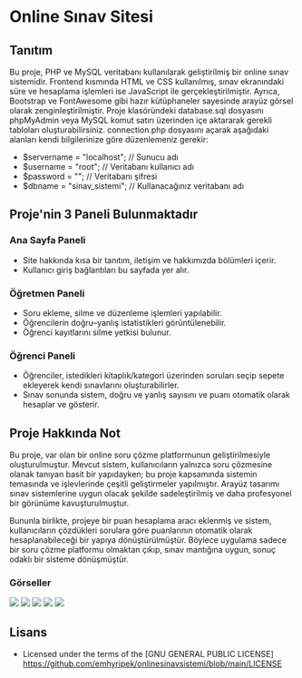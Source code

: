 # Online Sınav Sitesi

## Tanıtım
Bu proje, PHP ve MySQL veritabanı kullanılarak geliştirilmiş bir online sınav sistemidir.
Frontend kısmında HTML ve CSS kullanılmış, sınav ekranındaki süre ve hesaplama işlemleri ise JavaScript ile gerçekleştirilmiştir.
Ayrıca, Bootstrap ve FontAwesome gibi hazır kütüphaneler sayesinde arayüz görsel olarak zenginleştirilmiştir.
Proje klasöründeki database.sql dosyasını phpMyAdmin veya MySQL komut satırı üzerinden içe aktararak gerekli tabloları oluşturabilirsiniz.
connection.php dosyasını açarak aşağıdaki alanları kendi bilgilerinize göre düzenlemeniz gerekir:

- $servername = "localhost";       // Sunucu adı
- $username = "root";              // Veritabanı kullanıcı adı
- $password = "";                  // Veritabanı şifresi
- $dbname = "sinav_sistemi";       // Kullanacağınız veritabanı adı



## Proje'nin 3 Paneli Bulunmaktadır

### Ana Sayfa Paneli
- Site hakkında kısa bir tanıtım, iletişim ve hakkımızda bölümleri içerir.
- Kullanıcı giriş bağlantıları bu sayfada yer alır.

### Öğretmen Paneli
- Soru ekleme, silme ve düzenleme işlemleri yapılabilir.
- Öğrencilerin doğru–yanlış istatistikleri görüntülenebilir.
- Öğrenci kayıtlarını silme yetkisi bulunur.

### Öğrenci Paneli
- Öğrenciler, istedikleri kitaplık/kategori üzerinden soruları seçip sepete ekleyerek kendi sınavlarını oluşturabilirler.
- Sınav sonunda sistem, doğru ve yanlış sayısını ve puanı otomatik olarak hesaplar ve gösterir.


## Proje Hakkında Not
Bu proje, var olan bir online soru çözme platformunun geliştirilmesiyle oluşturulmuştur.
Mevcut sistem, kullanıcıların yalnızca soru çözmesine olanak tanıyan basit bir 
yapıdayken; bu proje kapsamında sistemin temasında ve işlevlerinde çeşitli 
geliştirmeler yapılmıştır. Arayüz tasarımı sınav sistemlerine uygun olacak şekilde
sadeleştirilmiş ve daha profesyonel bir görünüme kavuşturulmuştur.

Bununla birlikte, projeye bir puan hesaplama aracı eklenmiş ve sistem, kullanıcıların 
çözdükleri sorulara göre puanlarının otomatik olarak hesaplanabileceği bir yapıya 
dönüştürülmüştür. Böylece uygulama sadece bir soru çözme platformu olmaktan çıkıp, 
sınav mantığına uygun, sonuç odaklı bir sisteme dönüşmüştür.


### <a name="images">Görseller</a>

<p align="left">
<img src="https://i.imgur.com/NkcbqLD.png">
<img src="https://i.imgur.com/zRvvKMh.png">
<img src="https://i.imgur.com/f9rXpq2.png">
<img src="https://i.imgur.com/4FzKsHe.png">
<img src="https://i.imgur.com/cf6ZSPF.png">  
</p>



## Lisans
- Licensed under the terms of the [GNU GENERAL PUBLIC LICENSE] https://github.com/emhyripek/onlinesinavsistemi/blob/main/LICENSE







